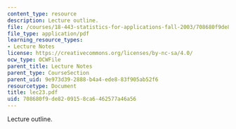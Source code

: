 ```yaml
---
content_type: resource
description: Lecture outline.
file: /courses/18-443-statistics-for-applications-fall-2003/708680f9de8209158ca6462577a46a56_lec23.pdf
file_type: application/pdf
learning_resource_types:
- Lecture Notes
license: https://creativecommons.org/licenses/by-nc-sa/4.0/
ocw_type: OCWFile
parent_title: Lecture Notes
parent_type: CourseSection
parent_uid: 9e973d39-2888-b4a4-ede8-83f905ab52f6
resourcetype: Document
title: lec23.pdf
uid: 708680f9-de82-0915-8ca6-462577a46a56
---
```

Lecture outline.